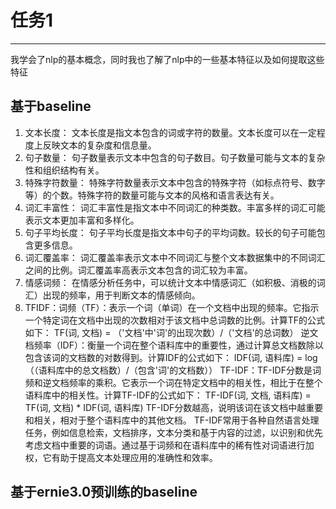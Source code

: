  # 任务1
 ***
我学会了nlp的基本概念，同时我也了解了nlp中的一些基本特征以及如何提取这些特征
## 基于baseline
1. 文本长度： 文本长度是指文本包含的词或字符的数量。文本长度可以在一定程度上反映文本的复杂度和信息量。
2. 句子数量： 句子数量表示文本中包含的句子数目。句子数量可能与文本的复杂性和组织结构有关。
3. 特殊字符数量： 特殊字符数量表示文本中包含的特殊字符（如标点符号、数字等）的个数。特殊字符的数量可能与文本的风格和语言表达有关。
4. 词汇丰富性： 词汇丰富性是指文本中不同词汇的种类数。丰富多样的词汇可能表示文本更加丰富和多样化。
5. 句子平均长度： 句子平均长度是指文本中句子的平均词数。较长的句子可能包含更多信息。
6. 词汇覆盖率： 词汇覆盖率表示文本中不同词汇与整个文本数据集中的不同词汇之间的比例。词汇覆盖率高表示文本包含的词汇较为丰富。
7. 情感词频： 在情感分析任务中，可以统计文本中情感词汇（如积极、消极的词汇）出现的频率，用于判断文本的情感倾向。
8. TFIDF：词频（TF）：表示一个词（单词）在一个文档中出现的频率。它指示一个特定词在文档中出现的次数相对于该文档中总词数的比例。计算TF的公式如下：
TF(词, 文档) = （'文档'中'词'的出现次数）/（'文档'的总词数）
逆文档频率（IDF）：衡量一个词在整个语料库中的重要性，通过计算总文档数除以包含该词的文档数的对数得到。计算IDF的公式如下：
IDF(词, 语料库) = log（（语料库中的总文档数）/（包含'词'的文档数））
TF-IDF：TF-IDF分数是词频和逆文档频率的乘积。它表示一个词在特定文档中的相关性，相比于在整个语料库中的相关性。计算TF-IDF的公式如下：
TF-IDF(词, 文档, 语料库) = TF(词, 文档) * IDF(词, 语料库)
TF-IDF分数越高，说明该词在该文档中越重要和相关，相对于整个语料库中的其他文档。
TF-IDF常用于各种自然语言处理任务，例如信息检索，文档排序，文本分类和基于内容的过滤，以识别和优先考虑文档中重要的词语。通过基于词频和在语料库中的稀有性对词语进行加权，它有助于提高文本处理应用的准确性和效率。

## 基于ernie3.0预训练的baseline
